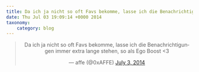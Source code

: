 ```yaml
---
title: Da ich ja nicht so oft Favs bekomme, lasse ich die Benachrichtigungen immer extra lange stehen, so als Ego Boost &lt;3
date: Thu Jul 03 19:09:14 +0000 2014
taxonomy:
    category: blog
---
```

<blockquote class="twitter-tweet" align="center" width="350"><p lang="de" dir="ltr">Da ich ja nicht so oft Favs bekomme, lasse ich die Benachrichtigungen immer extra lange stehen, so als Ego Boost &lt;3</p>&mdash; affe (@0xAFFE) <a href="https://twitter.com/0xAFFE/status/484775893454569472">July 3, 2014</a></blockquote>
